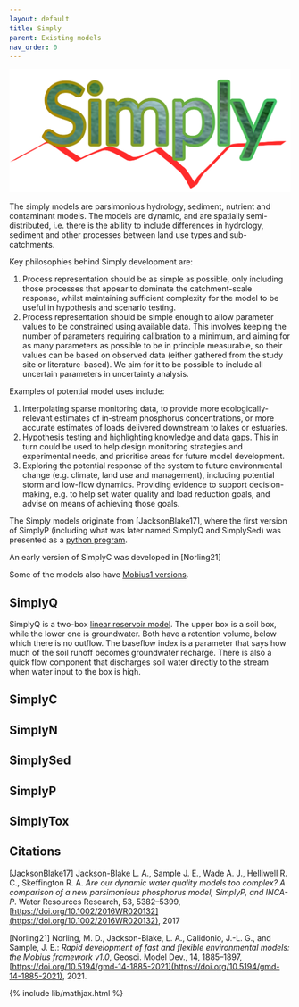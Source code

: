 ```yaml
---
layout: default
title: Simply
parent: Existing models
nav_order: 0
---
```


![Simply](../img/SimplyLogo.png)

The simply models are parsimonious hydrology, sediment, nutrient and contaminant models. The models are dynamic, and are spatially semi-distributed, i.e. there is the ability to include differences in hydrology, sediment and other processes between land use types and sub-catchments.

Key philosophies behind Simply development are:

1. Process representation should be as simple as possible, only including those processes that appear to dominate the catchment-scale response, whilst maintaining sufficient complexity for the model to be useful in hypothesis and scenario testing.
2. Process representation should be simple enough to allow parameter values to be constrained using available data. This involves keeping the number of parameters requiring calibration to a minimum, and aiming for as many parameters as possible to be in principle measurable, so their values can be based on observed data (either gathered from the study site or literature-based). We aim for it to be possible to include all uncertain parameters in uncertainty analysis.

Examples of potential model uses include:

1. Interpolating sparse monitoring data, to provide more ecologically-relevant estimates of in-stream phosphorus concentrations, or more accurate estimates of loads delivered downstream to lakes or estuaries.
2. Hypothesis testing and highlighting knowledge and data gaps. This in turn could be used to help design monitoring strategies and experimental needs, and prioritise areas for future model development.
3. Exploring the potential response of the system to future environmental change (e.g. climate, land use and management), including potential storm and low-flow dynamics.
Providing evidence to support decision-making, e.g. to help set water quality and load reduction goals, and advise on means of achieving those goals.

The Simply models originate from \[JacksonBlake17\], where the first version of SimplyP (including what was later named SimplyQ and SimplySed) was presented as a [python program](https://github.com/LeahJB/SimplyP).

An early version of SimplyC was developed in \[Norling21\]

Some of the models also have [Mobius1 versions](https://github.com/NIVANorge/Mobius/tree/master/Applications/SimplyP).

## SimplyQ

SimplyQ is a two-box [linear reservoir model](https://en.wikipedia.org/wiki/Runoff_model_(reservoir)). The upper box is a soil box, while the lower one is groundwater. Both have a retention volume, below which there is no outflow. The baseflow index is a parameter that says how much of the soil runoff becomes groundwater recharge. There is also a quick flow component that discharges soil water directly to the stream when water input to the box is high.

## SimplyC

## SimplyN

## SimplySed

## SimplyP

## SimplyTox

## Citations

\[JacksonBlake17\] Jackson-Blake L. A., Sample J. E., Wade A. J., Helliwell R. C., Skeffington R. A. *Are our dynamic water quality models too complex? A comparison of a new parsimonious phosphorus model, SimplyP, and INCA-P*. Water Resources Research, 53, 5382–5399, [https://doi.org/10.1002/2016WR020132](https://doi.org/10.1002/2016WR020132), 2017

\[Norling21\] Norling, M. D., Jackson-Blake, L. A., Calidonio, J.-L. G., and Sample, J. E.: *Rapid development of fast and flexible environmental models: the Mobius framework v1.0*, Geosci. Model Dev., 14, 1885–1897, [https://doi.org/10.5194/gmd-14-1885-2021](https://doi.org/10.5194/gmd-14-1885-2021), 2021.

{% include lib/mathjax.html %}